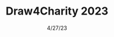 ---
title: 'Draw4Charity 2023'
subtitle: ''
edited: "4/27/23"
date: "4/27/23"
authorID: 557730
headerImg: 'https://pbs.twimg.com/tweet_video_thumb/FulndHnWcAQTSCR.jpg'
tags: [ "charity" ]
hidden: true
---